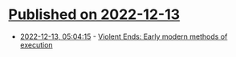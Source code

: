 # [Published on 2022-12-13](index.md)

* [2022-12-13, 05:04:15](https://news.ycombinator.com/item?id=33965044) - [Violent Ends: Early modern methods of execution](https://www.historytoday.com/archive/feature/violent-ends)
